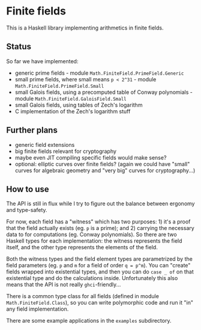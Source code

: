 
Finite fields
=============

This is a Haskell library implementing arithmetics in finite fields.


Status
------

So far we have implemented:

* generic prime fields - module `Math.FiniteField.PrimeField.Generic`
* small prime fields, where small means `p < 2^31` - module  `Math.FiniteField.PrimeField.Small`
* small Galois fields, using a precomputed table of Conway polynomials - module `Math.FiniteField.GaloisField.Small`
* small Galois fields, using tables of Zech's logarithm
* C implementation of the Zech's logarithm stuff


Further plans
--------------

* generic field extensions
* big finite fields relevant for cryptography
* maybe even JIT compiling specific fields would make sense?
* optional: elliptic curves over finite fields? (again we could have "small" curves 
  for algebraic geometry and "very big" curves for cryptography...)


How to use
----------

The API is still in flux while I try to figure out the balance between ergonomy
and type-safety.

For now, each field has a "witness" which has two purposes: 1) it's a proof that
the field actually exists (eg. `p` is a prime); and 2) carrying the necessary
data to for computations (eg. Conway polynomials). So there are two Haskell types
for each implementation: the witness represents the field itself, and the other 
type represents the elements of the field.

Both the witness types and the field element types are parametrized by the field 
parameters (eg. `p` and `m` for a field of order `q = p^m`). You can "create" fields 
wrapped into existential types, and then you can do `case _ of` on that existential 
type and do the calculations inside. Unfortunately this also means that the API is not 
really `ghci`-friendly...

There is a common type class for all fields (defined in module `Math.FiniteField.Class`), 
so you can write polymorphic code and run it "in" any field implementation.

There are some example applications in the `examples` subdirectory.

